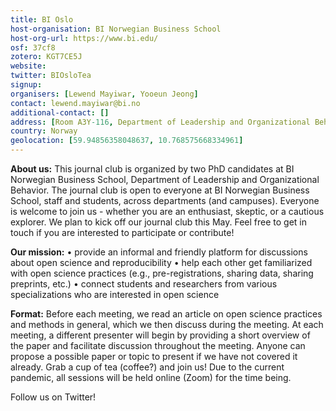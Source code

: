 ```yaml
---
title: BI Oslo
host-organisation: BI Norwegian Business School
host-org-url: https://www.bi.edu/
osf: 37cf8
zotero: KGT7CE5J
website: 
twitter: BIOsloTea
signup: 
organisers: [Lewend Mayiwar, Yooeun Jeong]
contact: lewend.mayiwar@bi.no
additional-contact: []
address: [Room A3Y-116, Department of Leadership and Organizational Behavior, BI Norwegian Business School]
country: Norway
geolocation: [59.94856358048637, 10.768575668334961]
---
```


**About us:** This journal club is organized by two PhD candidates at BI Norwegian Business School, Department of Leadership and Organizational Behavior. The journal club is open to everyone at BI Norwegian Business School, staff and students, across departments (and campuses). Everyone is welcome to join us - whether you are an enthusiast, skeptic, or a cautious explorer. We plan to kick off our journal club this May. Feel free to get in touch if you are interested to participate or contribute!

**Our mission:**
•	provide an informal and friendly platform for discussions about open science and reproducibility
•	help each other get familiarized with open science practices (e.g., pre-registrations, sharing data, sharing preprints, etc.)
•	connect students and researchers from various specializations who are interested in open science

**Format:** Before each meeting, we read an article on open science practices and methods in general, which we then discuss during the meeting. At each meeting, a different presenter will begin by providing a short overview of the paper and facilitate discussion throughout the meeting. Anyone can propose a possible paper or topic to present if we have not covered it already. Grab a cup of tea (coffee?) and join us! Due to the current pandemic, all sessions will be held online (Zoom) for the time being.

Follow us on Twitter! 

